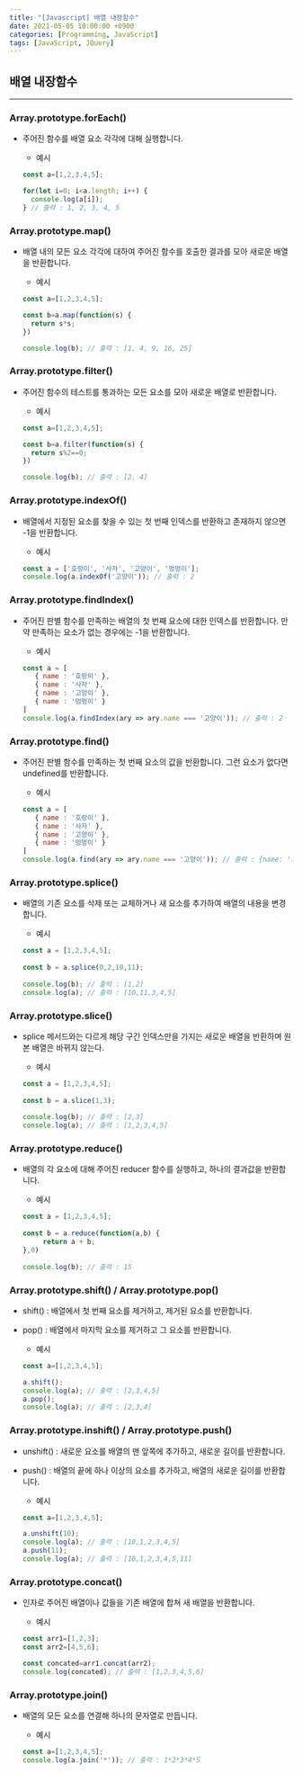 ```yaml
---
title: "[Javascript] 배열 내장함수"
date: 2021-05-05 10:00:00 +0900
categories: [Programming, JavaScript]
tags: [JavaScript, JQuery]
---
```


## 배열 내장함수

---



### Array.prototype.forEach()

- 주어진 함수를 배열 요소 각각에 대해 실행합니다.

  - 예시

  ```javascript
  const a=[1,2,3,4,5];
  
  for(let i=0; i<a.length; i++) {
  	console.log(a[i]);
  } // 출력 : 1, 2, 3, 4, 5
  ```



### Array.prototype.map()

- 배열 내의 모든 요소 각각에 대하여 주어진 함수를 호출한 결과를 모아 새로운 배열을 반환합니다.

  - 예시

  ```javascript
  const a=[1,2,3,4,5];
  
  const b=a.map(function(s) {
  	return s*s;
  })
  
  console.log(b); // 출력 : [1, 4, 9, 16, 25]
  ```



### Array.prototype.filter()

- 주어진 함수의 테스트를 통과하는 모든 요소를 모아 새로운 배열로 반환합니다.

  - 예시

  ```javascript
  const a=[1,2,3,4,5];
  
  const b=a.filter(function(s) {
  	return s%2==0;
  })
  
  console.log(b); // 출력 : [2, 4]
  ```



### Array.prototype.indexOf()

- 배열에서 지정된 요소를 찾을 수 있는 첫 번째 인덱스를 반환하고 존재하지 않으면 -1을 반환합니다.

  - 예시

  ```javascript
  const a = ['호랑이', '사자', '고양이', '멍멍이'];
  console.log(a.indexOf('고양이')); // 출력 : 2
  ```

  

### Array.prototype.findIndex()

- 주어진 판별 함수를 만족하는 배열의 첫 번째 요소에 대한 인덱스를 반환합니다. 만약 만족하는 요소가 없는 경우에는 -1을 반환합니다.

  - 예시

  ```javascript
  const a = [
     { name : '호랑이' },
     { name : '사자' },
     { name : '고양이' },
     { name : '멍멍이' }
  ]
  console.log(a.findIndex(ary => ary.name === '고양이')); // 출력 : 2
  ```

  

### Array.prototype.find()

- 주어진 판별 함수를 만족하는 첫 번째 요소의 값을 반환합니다. 그런 요소가 없다면 undefined를 반환합니다.

  - 예시

  ```javascript
  const a = [
     { name : '호랑이' },
     { name : '사자' },
     { name : '고양이' },
     { name : '멍멍이' }
  ]
  console.log(a.find(ary => ary.name === '고양이')); // 출력 : {name: '고양이'}
  ```

  

### Array.prototype.splice()

- 배열의 기존 요소를 삭제 또는 교체하거나 새 요소를 추가하여 배열의 내용을 변경합니다.

  - 예시

  ```javascript
  const a = [1,2,3,4,5];
    
  const b = a.splice(0,2,10,11);
   
  console.log(b); // 출력 : [1,2]
  console.log(a); // 출력 : [10,11,3,4,5]
  ```

  

### Array.prototype.slice()

- splice 메서드와는 다르게 해당 구간 인덱스만을 가지는 새로운 배열을 반환하며 원본 배열은 바뀌지 않는다.

  - 예시

  ```javascript
  const a = [1,2,3,4,5];
   
  const b = a.slice(1,3);
    
  console.log(b); // 출력 : [2,3]
  console.log(a); // 출력 : [1,2,3,4,5]
  ```

  

### Array.prototype.reduce()

- 배열의 각 요소에 대해 주어진 reducer 함수를 실행하고, 하나의 결과값을 반환합니다.

  - 예시

  ```javascript
  const a = [1,2,3,4,5];
    
  const b = a.reduce(function(a,b) {
       return a + b;
  },0)
    
  console.log(b); // 출력 : 15
  ```

  

### Array.prototype.shift() / Array.prototype.pop()

- shift() : 배열에서 첫 번째 요소를 제거하고, 제거된 요소를 반환합니다.

- pop() : 배열에서 마지막 요소를 제거하고 그 요소를 반환합니다.

  - 예시

  ```javascript
  const a=[1,2,3,4,5];
  
  a.shift();
  console.log(a); // 출력 : [2,3,4,5]
  a.pop();
  console.log(a); // 출력 : [2,3,4]
  ```



### Array.prototype.inshift() / Array.prototype.push()

- unshift() : 새로운 요소를 배열의 맨 앞쪽에 추가하고, 새로운 길이를 반환합니다.

- push() : 배열의 끝에 하나 이상의 요소를 추가하고, 배열의 새로운 길이를 반환합니다.

  - 예시

  ```javascript
  const a=[1,2,3,4,5];
  
  a.unshift(10);
  console.log(a); // 출력 : [10,1,2,3,4,5]
  a.push(11);
  console.log(a); // 출력 : [10,1,2,3,4,5,11]
  ```

  

### Array.prototype.concat()

- 인자로 주어진 배열이나 값들을 기존 배열에 합쳐 새 배열을 반환합니다.

  - 예시

  ```javascript
  const arr1=[1,2,3];
  const arr2=[4,5,6];
  
  const concated=arr1.concat(arr2);
  console.log(concated); // 출력 : [1,2,3,4,5,6]
  ```



### Array.prototype.join()

- 배열의 모든 요소를 연결해 하나의 문자열로 만듭니다.

  - 예시

  ```javascript
  const a=[1,2,3,4,5];
  console.log(a.join('*')); // 출력 : 1*2*3*4*5
  ```

  